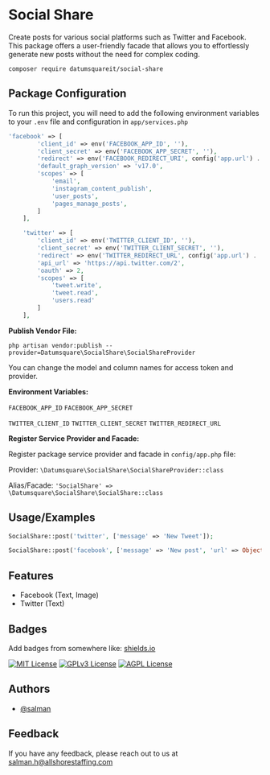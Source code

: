 # Social Share

Create posts for various social platforms such as Twitter and Facebook. This package offers a user-friendly facade that allows you to effortlessly generate new posts without the need for complex coding.

`composer require datumsquareit/social-share`

## Package Configuration

To run this project, you will need to add the following environment variables to your `.env` file and configuration in `app/services.php`

```php
'facebook' => [
        'client_id' => env('FACEBOOK_APP_ID', ''),
        'client_secret' => env('FACEBOOK_APP_SECRET', ''),
        'redirect' => env('FACEBOOK_REDIRECT_URI', config('app.url') . '/auth/facebook/callback'),
        'default_graph_version' => 'v17.0',
        'scopes' => [
            'email',
            'instagram_content_publish',
            'user_posts',
            'pages_manage_posts',
        ]
    ],

    'twitter' => [
        'client_id' => env('TWITTER_CLIENT_ID', ''),
        'client_secret' => env('TWITTER_CLIENT_SECRET', ''),
        'redirect' => env('TWITTER_REDIRECT_URL', config('app.url') . '/auth/twitter/callback'),
        'api_url' => 'https://api.twitter.com/2',
        'oauth' => 2,
        'scopes' => [
            'tweet.write',
            'tweet.read',
            'users.read'
        ]
    ],
```

**Publish Vendor File:**

`php artisan vendor:publish --provider=Datumsquare\SocialShare\SocialShareProvider`

You can change the model and column names for access token and provider.

**Environment Variables:**

`FACEBOOK_APP_ID`
`FACEBOOK_APP_SECRET`

`TWITTER_CLIENT_ID`
`TWITTER_CLIENT_SECRET`
`TWITTER_REDIRECT_URL`

**Register Service Provider and Facade:**

Register package service provider and facade in `config/app.php` file:

Provider: `\Datumsquare\SocialShare\SocialShareProvider::class`

Alias/Facade: `'SocialShare' => \Datumsquare\SocialShare\SocialShare::class`

## Usage/Examples

```php
SocialShare::post('twitter', ['message' => 'New Tweet']);

SocialShare::post('facebook', ['message' => 'New post', 'url' => Object]);
```

## Features

-   Facebook (Text, Image)
-   Twitter (Text)

## Badges

Add badges from somewhere like: [shields.io](https://shields.io/)

[![MIT License](https://img.shields.io/badge/License-MIT-green.svg)](https://choosealicense.com/licenses/mit/)
[![GPLv3 License](https://img.shields.io/badge/License-GPL%20v3-yellow.svg)](https://opensource.org/licenses/)
[![AGPL License](https://img.shields.io/badge/license-AGPL-blue.svg)](http://www.gnu.org/licenses/agpl-3.0)

## Authors

-   [@salman](https://github.com/salmanallshore)

## Feedback

If you have any feedback, please reach out to us at salman.h@allshorestaffing.com
